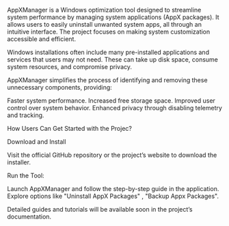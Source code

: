 AppXManager is a Windows optimization tool designed to streamline system performance by managing system applications (AppX packages). It allows users to easily uninstall unwanted system apps, all through an intuitive interface. The project focuses on making system customization accessible and efficient.



Windows installations often include many pre-installed applications and services that users may not need. These can take up disk space, consume system resources, and compromise privacy. 

AppXManager simplifies the process of identifying and removing these unnecessary components, providing:

Faster system performance.
Increased free storage space.
Improved user control over system behavior.
Enhanced privacy through disabling telemetry and tracking.


How Users Can Get Started with the Projec?

Download and Install

Visit the official GitHub repository or the project’s website to download the installer.

Run the Tool:

Launch AppXManager and follow the step-by-step guide in the application.
Explore options like "Uninstall AppX Packages" , "Backup Appx Packages".

Detailed guides and tutorials will be available soon in the project’s documentation.
